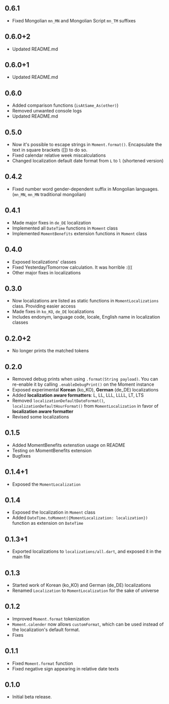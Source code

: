 ## 0.6.1

- Fixed Mongolian `mn_MN` and Mongolian Script `mn_TM` suffixes

## 0.6.0+2

- Updated README.md

## 0.6.0+1

- Updated README.md

## 0.6.0

- Added comparison functions (`isAtSame_As(other)`)
- Removed unwanted console logs
- Updated README.md

## 0.5.0

- Now it's possible to escape strings in `Moment.format()`. Encapsulate the text in square brackets ([]) to do so.
- Fixed calendar relative week miscalculations
- Changed localization default date format from `L` to `l` (shortened version)

## 0.4.2

- Fixed number word gender-dependent suffix in Mongolian languages. (`mn_MN`, `mn_MN` traditional mongolian)

## 0.4.1

- Made major fixes in `de_DE` localization
- Implemented all `DateTime` functions in `Moment` class
- Implemented `MomentBenefits` extension functions in `Moment` class

## 0.4.0

- Exposed localizations' classes
- Fixed Yesterday/Tomorrow calculation. It was horrible :(((
- Other major fixes in localizations

## 0.3.0

- Now localizations are listed as static functions in `MomentLocalizations` class. Providing easier access
- Made fixes in `ko_KO`, `de_DE` localizations
- Includes endonym, language code, locale, English name in localization classes

## 0.2.0+2

- No longer prints the matched tokens

## 0.2.0

- Removed debug prints when using `.format(String payload)`. You can re-enable it by calling `.enableDebugPrint()` on the Moment instance
- Exposed experimental **Korean** (ko_KO), **German** (de_DE) localizations
- Added **localization aware formatters**: L, LL, LLL, LLLL, LT, LTS
- Removed `localizationDefaultDateFormat()`, `localizationDefaultHourFormat()` from `MomentLocalization` in favor of **localization aware formatter**
- Revised some localizations

## 0.1.5

- Added MomentBenefits extenstion usage on README
- Testing on MomentBenefits extension
- Bugfixes
  
## 0.1.4+1

- Exposed the `MomentLocalization`

## 0.1.4

- Exposed the localization in `Moment` class
- Added `DateTime.toMoment({MomentLocalization: localization})` function as extension on `DateTime`

## 0.1.3+1

- Exported localizations to `localizations/all.dart`, and exposed it in the main file

## 0.1.3

- Started work of Korean (ko_KO) and German (de_DE) localizations
- Renamed `Localization` to `MomentLocalization` for the sake of universe

## 0.1.2

- Improved `Moment.format` tokenization
- `Moment.calender` now allows `customFormat`, which can be used instead of the localization's default format.
- Fixes

## 0.1.1

- Fixed `Moment.format` function
- Fixed negative sign appearing in relative date texts

## 0.1.0

- Initial beta release.
